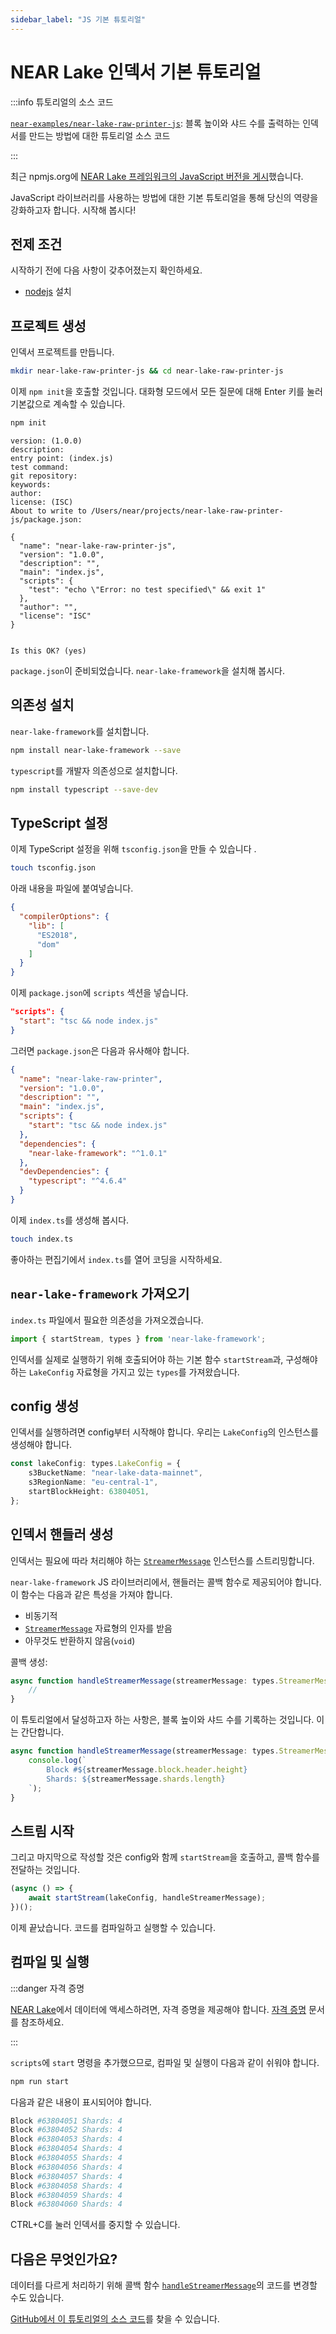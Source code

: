 ```yaml
---
sidebar_label: "JS 기본 튜토리얼"
---
```


# NEAR Lake 인덱서 기본 튜토리얼

<ProgrammingLanguage lang="js" />

:::info 튜토리얼의 소스 코드

[`near-examples/near-lake-raw-printer-js`](https://github.com/near-examples/near-lake-raw-printer-js): 블록 높이와 샤드 수를 출력하는 인덱서를 만드는 방법에 대한 튜토리얼 소스 코드

:::

최근 npmjs.org에 [NEAR Lake 프레임워크의 JavaScript 버전을 게시](https://www.npmjs.com/package/near-lake-framework)했습니다.

JavaScript 라이브러리를 사용하는 방법에 대한 기본 튜토리얼을 통해 당신의 역량을 강화하고자 합니다. 시작해 봅시다!

## 전제 조건

시작하기 전에 다음 사항이 갖추어졌는지 확인하세요.

- [nodejs](https://nodejs.org/en/download/) 설치

## 프로젝트 생성

인덱서 프로젝트를 만듭니다.

```bash
mkdir near-lake-raw-printer-js && cd near-lake-raw-printer-js
```

이제 `npm init`을 호출할 것입니다. 대화형 모드에서 모든 질문에 대해 Enter 키를 눌러 기본값으로 계속할 수 있습니다.

```bash
npm init
```

```
version: (1.0.0)
description:
entry point: (index.js)
test command:
git repository:
keywords:
author:
license: (ISC)
About to write to /Users/near/projects/near-lake-raw-printer-js/package.json:

{
  "name": "near-lake-raw-printer-js",
  "version": "1.0.0",
  "description": "",
  "main": "index.js",
  "scripts": {
    "test": "echo \"Error: no test specified\" && exit 1"
  },
  "author": "",
  "license": "ISC"
}


Is this OK? (yes)
```

`package.json`이 준비되었습니다. `near-lake-framework`을 설치해 봅시다.

## 의존성 설치

`near-lake-framework`를 설치합니다.

```bash
npm install near-lake-framework --save
```

`typescript`를 개발자 의존성으로 설치합니다.

```bash
npm install typescript --save-dev
```

## TypeScript 설정

이제 TypeScript 설정을 위해 `tsconfig.json`을 만들 수 있습니다 .

```bash
touch tsconfig.json
```

아래 내용을 파일에 붙여넣습니다.

```json title=tsconfig.json
{
  "compilerOptions": {
    "lib": [
      "ES2018",
      "dom"
    ]
  }
}
```

이제 `package.json`에 `scripts` 섹션을 넣습니다.

```json
"scripts": {
  "start": "tsc && node index.js"
}
```

그러면 `package.json`은 다음과 유사해야 합니다.

```json title=package.json
{
  "name": "near-lake-raw-printer",
  "version": "1.0.0",
  "description": "",
  "main": "index.js",
  "scripts": {
    "start": "tsc && node index.js"
  },
  "dependencies": {
    "near-lake-framework": "^1.0.1"
  },
  "devDependencies": {
    "typescript": "^4.6.4"
  }
}
```

이제 `index.ts`를 생성해 봅시다.

```bash
touch index.ts
```

좋아하는 편집기에서 `index.ts`를 열어 코딩을 시작하세요.

## `near-lake-framework` 가져오기

`index.ts` 파일에서 필요한 의존성을 가져오겠습니다.

```ts
import { startStream, types } from 'near-lake-framework';
```

인덱서를 실제로 실행하기 위해 호출되어야 하는 기본 함수 `startStream`과, 구성해야 하는 `LakeConfig` 자료형을 가지고 있는 `types`를 가져왔습니다.

## config 생성

인덱서를 실행하려면 config부터 시작해야 합니다. 우리는 `LakeConfig`의 인스턴스를 생성해야 합니다.

```ts
const lakeConfig: types.LakeConfig = {
    s3BucketName: "near-lake-data-mainnet",
    s3RegionName: "eu-central-1",
    startBlockHeight: 63804051,
};
```

## 인덱서 핸들러 생성
인덱서는 필요에 따라 처리해야 하는 [`StreamerMessage`](https://near-indexers.io/docs/data-flow-and-structures/structures/toc) 인스턴스를 스트리밍합니다.

`near-lake-framework` JS 라이브러리에서, 핸들러는 콜백 함수로 제공되어야 합니다. 이 함수는 다음과 같은 특성을 가져야 합니다.
- 비동기적
- [`StreamerMessage`](https://near-indexers.io/docs/data-flow-and-structures/structures/toc) 자료형의 인자를 받음
- 아무것도 반환하지 않음(`void`)

콜백 생성:

```ts
async function handleStreamerMessage(streamerMessage: types.StreamerMessage): Promise<void> {
    //
}
```

이 튜토리얼에서 달성하고자 하는 사항은, 블록 높이와 샤드 수를 기록하는 것입니다. 이는 간단합니다.

```ts
async function handleStreamerMessage(streamerMessage: types.StreamerMessage): Promise<void> {
    console.log(`
        Block #${streamerMessage.block.header.height}
        Shards: ${streamerMessage.shards.length}
    `);
}
```

## 스트림 시작

그리고 마지막으로 작성할 것은 config와 함께 `startStream`을 호출하고, 콜백 함수를 전달하는 것입니다.

```ts
(async () => {
    await startStream(lakeConfig, handleStreamerMessage);
})();
```
이제 끝났습니다. 코드를 컴파일하고 실행할 수 있습니다.


## 컴파일 및 실행

:::danger 자격 증명

[NEAR Lake](/tools/realtime#near-lake-indexer)에서 데이터에 액세스하려면, 자격 증명을 제공해야 합니다. [자격 증명](credentials.md) 문서를 참조하세요.

:::

`scripts`에 `start` 명령을 추가했으므로, 컴파일 및 실행이 다음과 같이 쉬워야 합니다.

```bash
npm run start
```

다음과 같은 내용이 표시되어야 합니다.

```bash
Block #63804051 Shards: 4
Block #63804052 Shards: 4
Block #63804053 Shards: 4
Block #63804054 Shards: 4
Block #63804055 Shards: 4
Block #63804056 Shards: 4
Block #63804057 Shards: 4
Block #63804058 Shards: 4
Block #63804059 Shards: 4
Block #63804060 Shards: 4
```

CTRL+C를 눌러 인덱서를 중지할 수 있습니다.


## 다음은 무엇인가요?

데이터를 다르게 처리하기 위해 콜백 함수 [`handleStreamerMessage`](#인덱서-핸들러-생성)의 코드를 변경할 수도 있습니다.

[GitHub에서 이 튜토리얼의 소스 코드](https://github.com/near-examples/near-lake-raw-printer-js)를 찾을 수 있습니다.

